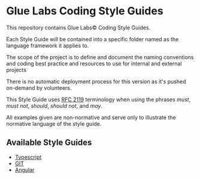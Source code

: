 # Glue Labs Coding Style Guides
This repository contains Glue Labs© Coding Style Guides.

Each Style Guide will be contained into a specific folder named as the language framework it applies to. 

The scope of the project is to define and document the naming conventions and coding best practice and resources to use for internal and external projects

There is no automatic deployment process for this version as it's pushed on-demand by volunteers.

This Style Guide uses [RFC 2119](https://datatracker.ietf.org/doc/html/rfc2119) terminology when using the phrases *must*, *must not*, *should*, *should not*, and *may*. 

All examples given are non-normative and serve only to illustrate the normative language of the style guide.

## Available Style Guides
- [Typescript](./typescript/TYPESCRIPT.md)
- [GIT](./git/GIT.md)
- [Angular](./angular/ANGULAR.md)